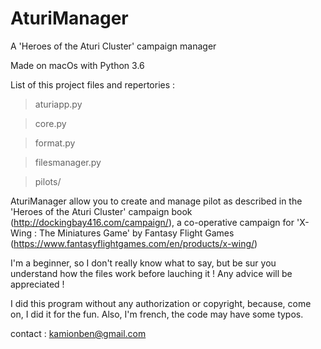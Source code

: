 # AturiManager
A 'Heroes of the Aturi Cluster' campaign manager

Made on macOs with Python 3.6

List of this project files and repertories :
> aturiapp.py

> core.py

> format.py

> filesmanager.py

> pilots/

AturiManager allow you to create and manage pilot as described in the 'Heroes of the Aturi Cluster' campaign book (http://dockingbay416.com/campaign/), a co-operative campaign for 'X-Wing : The Miniatures Game' by Fantasy Flight Games (https://www.fantasyflightgames.com/en/products/x-wing/)

I'm a beginner, so I don't really know what to say, but be sur you understand how the files work before lauching it ! 
Any advice will be appreciated !

I did this program without any authorization or copyright, because, come on, I did it for the fun.
Also, I'm french, the code may have some typos.

contact : kamionben@gmail.com
